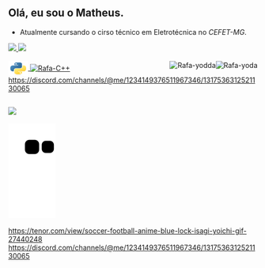 ## Olá, eu sou o Matheus.
- Atualmente cursando o cirso técnico em Eletrotécnica no *CEFET-MG*.
<div>
  <a href="https://github.com/rafaballerini">
  <img height="180em" src="https://github-readme-stats.vercel.app/api?username=Matheusrammos&show_icons=true&theme=dark&include_all_commits=true&count_private=true"/>
  <img height="180em" src="https://github-readme-stats.vercel.app/api/top-langs/?username=Matheusrammos&layout=compact&langs_count=16&theme=dark"/>
</div>
<div style="display: inline_block"><br>
  <img align="center" alt="Rafa-Python" height="30" width="40" src="https://raw.githubusercontent.com/devicons/devicon/master/icons/python/python-original.svg">
  <img align="center" alt="Rafa-C++" height="30" width="40" src="https://cdn.jsdelivr.net/gh/devicons/devicon@latest/icons/cplusplus/cplusplus-original.svg">
  <img align="right" alt="Rafa-yoda" src="https://tenor.com/view/soccer-football-anime-blue-lock-isagi-yoichi-gif-27440248">
  <img align="right" alt="Rafa-yodda" src="https://discord.com/channels/@me/1234149376511967346/1317536312521130065">
  https://discord.com/channels/@me/1234149376511967346/1317536312521130065

</div>
  
  ##
 
<div> 
  <a href = "mailto:contato@rafaballerini.tech"><img src="https://img.shields.io/badge/-Gmail-%23333?style=for-the-badge&logo=gmail&logoColor=white" target="_blank"></a>

 
  ![Snake animation](https://github.com/rafaballerini/rafaballerini/blob/output/github-contribution-grid-snake.svg)
 
</div>


https://tenor.com/view/soccer-football-anime-blue-lock-isagi-yoichi-gif-27440248
https://discord.com/channels/@me/1234149376511967346/1317536312521130065
